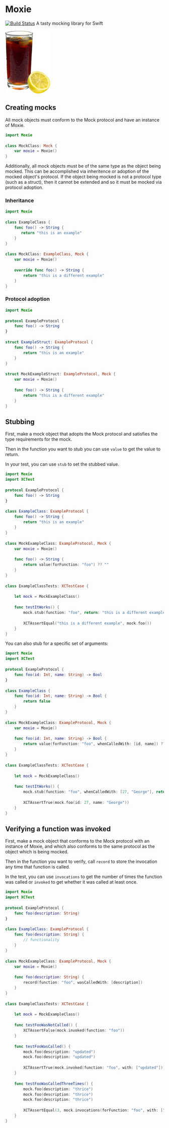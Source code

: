 # Moxie
[![Build Status](https://travis-ci.org/DarthStrom/Moxie.svg?branch=master)](https://travis-ci.org/DarthStrom/Moxie)
A tasty mocking library for Swift

![Moxie](moxie.jpeg)

## Creating mocks
All mock objects must conform to the Mock protocol and have an instance of Moxie.

```swift
import Moxie

class MockClass: Mock {
    var moxie = Moxie()
}
```

Additionally, all mock objects must be of the same type as the object being mocked. This can be accomplished via inheritence or adoption of the mocked object's protocol. If the object being mocked is not a protocol type (such as a struct), then it cannot be extended and so it must be mocked via protocol adoption.

### Inheritance
```swift
import Moxie

class ExampleClass {
    func foo() -> String {
       return "this is an example"
    }
}

class MockClass: ExampleClass, Mock {
    var moxie = Moxie()

    override func foo() -> String {
        return "this is a different example"
    }
}
```

### Protocol adoption
```swift
import Moxie

protocol ExampleProtocol {
    func foo() -> String
}

struct ExampleStruct: ExampleProtocol {
    func foo() -> String {
        return "this is an example"
    }
}

struct MockExampleStruct: ExampleProtocol, Mock {
    var moxie = Moxie()

    func foo() -> String {
        return "this is a different example"
    }
}
```

## Stubbing

First, make a mock object that adopts the Mock protocol and satisfies the type requirements for the mock.

Then in the function you want to stub you can use `value` to get the value to return.

In your test, you can use `stub` to set the stubbed value.

```swift
import Moxie
import XCTest

protocol ExampleProtocol {
    func foo() -> String
}

class ExampleClass: ExampleProtocol {
    func foo() -> String {
        return "this is an example"
    }
}

class MockExampleClass: ExampleProtocol, Mock {
    var moxie = Moxie()

    func foo() -> String {
        return value(forFunction: "foo") ?? ""
    }
}

class ExampleClassTests: XCTestCase {

    let mock = MockExampleClass()

    func testItWorks() {
        mock.stub(function: "foo", return: "this is a different example")

        XCTAssertEqual("this is a different example", mock.foo())
    }
}
```

You can also stub for a specific set of arguments:

```swift
import Moxie
import XCTest

protocol ExampleProtocol {
    func foo(id: Int, name: String) -> Bool
}

class ExampleClass {
    func foo(id: Int, name: String) -> Bool {
        return false
    }
}

class MockExampleClass: ExampleProtocol, Mock {
    var moxie = Moxie()

    func foo(id: Int, name: String) -> Bool {
        return value(forFunction: "foo", whenCalledWith: [id, name]) ?? false
    }
}

class ExampleClassTests: XCTestCase {

    let mock = MockExampleClass()

    func testItWorks() {
        mock.stub(function: "foo", whenCalledWith: [27, "George"], return: true)

        XCTAssertTrue(mock.foo(id: 27, name: "George"))
    }
}
```

## Verifying a function was invoked

First, make a mock object that conforms to the Mock protocol with an instance of Moxie, and which also conforms to the same protocol as the object which is being mocked.

Then in the function you want to verify, call `record` to store the invocation any time that function is called.

In the test, you can use `invocations` to get the number of times the function was called or `invoked` to get whether it was called at least once.

```swift
import Moxie
import XCTest

protocol ExampleProtocol {
    func foo(description: String)
}

class ExampleClass: ExampleProtocol {
    func foo(description: String) {
        // functionality
    }
}

class MockExampleClass: ExampleProtocol, Mock {
    var moxie = Moxie()

    func foo(description: String) {
        record(function: "foo", wasCalledWith: [description])
    }
}

class ExampleClassTests: XCTestCase {

    let mock = MockExampleClass()

    func testFooWasNotCalled() {
        XCTAssertFalse(mock.invoked(function: "foo"))
    }

    func testFooWasCalled() {
        mock.foo(description: "updated")
        mock.foo(description: "updated")

        XCTAssertTrue(mock.invoked(function: "foo", with: ["updated"]))
    }

    func testFooWasCalledThreeTimes() {
        mock.foo(description: "thrice")
        mock.foo(description: "thrice")
        mock.foo(description: "thrice")

        XCTAssertEqual(3, mock.invocations(forFunction: "foo", with: ["thrice"]))
    }
}
```
